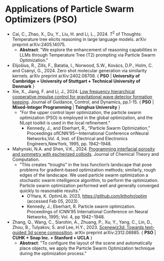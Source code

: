 # Applications of Particle Swarm Optimizers (PSO)

* Cai, C., Zhao, X., Du, Y., Liu, H. and Li, L., 2024. $T^2$ of Thoughts: Temperature tree elicits reasoning in large language models. arXiv preprint arXiv:2405.14075.
  * **Abstract**: "We explore the enhancement of reasoning capabilities in LLMs through Temperature Tree (T2) prompting via Particle Swarm Optimization."
* Elijošius, R., Zills, F., Batatia, I., Norwood, S.W., Kovács, D.P., Holm, C. and Csányi, G., 2024. Zero shot molecular generation via similarity kernels. arXiv preprint arXiv:2402.08708. { **PSO** | **University of Cambridge + University of Stuttgart + Technical University of Denmark** }
* Xie, X., Jiang, F. and Li, J., 2024. [Low frequency hierarchical cooperative impulse control for gravitational wave detector formation keeping](https://arc.aiaa.org/doi/abs/10.2514/1.G007932). Journal of Guidance, Control, and Dynamics, pp.1-15. { **PSO** | **Mixed-Integer Programming** | **Tsinghua University** }
  * "For the upper control layer optimization, the particle swarm optimization (PSO) is employed in the global optimization, and the NLopt toolkit is used in the local refinement."
    * Kennedy, J., and Eberhart, R., “Particle Swarm Optimization,” Proceedings ofICNN’95—International Conference onNeural Networks,Vol. 4, Inst. of Electrical and Electronics Engineers,NewYork, 1995, pp. 1942–1948.
* Mahynski, N.A. and Shen, V.K., 2024. [Programming interfacial porosity and symmetry with escherized colloids](https://pubs.acs.org/doi/abs/10.1021/acs.jctc.3c01284). Journal of Chemical Theory and Computation.
  * "This creates “troughs” in the loss function’s landscape that pose problems for gradient-based optimization methods; similarly, rough edges of the landscape. We used particle swarm optimization a stochastic swarm intelligence algorithm, to perform the optimization. Particle swarm optimization performed well and generally converged quickly to reasonable results."
    * O’Hara, K. OptimLib. 2023, https://github.com/kthohr/optim (accessed Feb 05, 2023).
    * Kennedy, J.; Eberhart, R. Particle swarm optimization. Proceedings of ICNN’95 International Conference on Neural Networks, 1995; Vol. 4, pp 1942−1948.
* Zhang, Q., Wang, C., Siarohin, A., Zhuang, P., Xu, Y., Yang, C., Lin, D., Zhou, B., Tulyakov, S. and Lee, H.Y., 2023. [Scenewiz3d: Towards text-guided 3d scene composition](https://arxiv.org/abs/2312.08885). arXiv preprint arXiv:2312.08885. { **PSO** | **CUHK + Snap Inc. + Stanford + UCLA** }
  * **Abstract**: "To configure the layout of the scene and automatically place objects, we apply the Particle Swarm Optimization technique during the optimization process."
